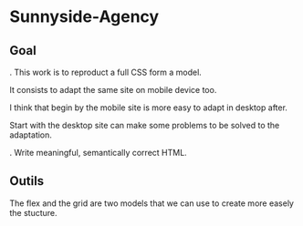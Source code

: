 # Sunnyside-Agency

## Goal 
. This work is to reproduct a full CSS form a model.

It consists to adapt the same site on mobile device too.

I think that begin by the mobile site is more easy to adapt in desktop after.

Start with the desktop site can make some problems to be solved to the adaptation.

. Write meaningful, semantically correct HTML.
## Outils
The flex and the grid are two models that we can use to create more easely the stucture.

